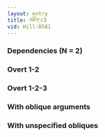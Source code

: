 ```yaml
---
layout: entry
title: འཇོག་√3
vid: Hill:0581
---
```

### Dependencies (N = 2)


### Overt 1-2


### Overt 1-2-3


### With oblique arguments


### With unspecified obliques
